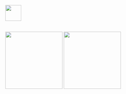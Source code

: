 <div align="left">
<br>
  <a href="https://ayo.so/arthie" target="_blank">
    <img src="https://img.shields.io/badge/%E2%9D%A4%EF%B8%8F%20All%20my%20medias-3498db?style=flat&logoColor=white" height="50" />
  </a>
<br><br> <!-- espaço extra -->
</div>

<div align="left">
<br>

<img src="https://github-readme-stats.vercel.app/api?username=arthiee4&show_icons=true&theme=transparent&hide_title=true&count_private=true" height="180"/>
<img height="180em" src="https://github-readme-stats.vercel.app/api/top-langs/?username=arthiee4&layout=compact&langs_count=7&theme=dark"/>

<br>
</div>
